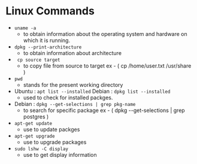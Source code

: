 # Linux Commands

- ``` uname -a ```
  - to obtain information about the operating system and hardware on which it is running. </br>
- ``` dpkg --print-architecture ```
  - to obtain information about architecture
- ``` cp source target```
  - to copy file from source to target ex - ( cp /home/user.txt /usr/share )
- ```pwd```
  - stands for the present working directory
- Ubuntu :  ```apt list --installed``` Debian : ```dpkg list --installed```
  - used to check for installed packges.
- Debian : ```dpkg --get-selections | grep pkg-name```
  - to search for specific package ex - ( dpkg --get-selections | grep postgres )
- ```apt-get update```
  - use to update packges
- ```apt-get upgrade```
  - use to upgrade packages
- ```sudo lshw -C display```
  - use to get display information
